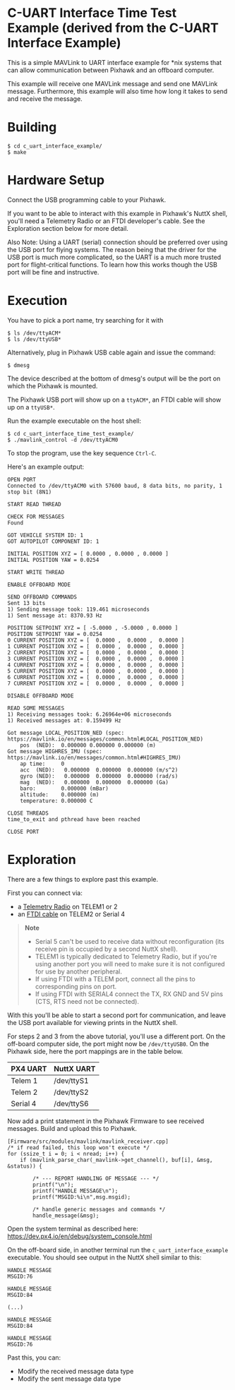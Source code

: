 C-UART Interface Time Test Example (derived from the C-UART Interface Example)
========================

This is a simple MAVLink to UART interface example for *nix systems that can allow communication between Pixhawk and an offboard computer. 

This example will receive one MAVLink message and send one MAVLink message. Furthermore, this example will also time how long it takes to send and receive the message. 


Building
========

```
$ cd c_uart_interface_example/
$ make
```

Hardware Setup
=========

Connect the USB programming cable to your Pixhawk.  

If you want to be able to interact with this example in Pixhawk's NuttX shell, you'll need a Telemetry Radio or an FTDI developer's cable.  See the Exploration section below for more detail.

Also Note: Using a UART (serial) connection should be preferred over using the USB port for flying systems.  The reason being that the driver for the USB port is much more complicated, so the UART is a much more trusted port for flight-critical functions.  To learn how this works though the USB port will be fine and instructive.

Execution
=========

You have to pick a port name, try searching for it with 
```
$ ls /dev/ttyACM* 
$ ls /dev/ttyUSB*
```

Alternatively, plug in Pixhawk USB cable again and issue the command:
```
$ dmesg
```
The device described at the bottom of dmesg's output will be the port on which the Pixhawk is mounted. 

The Pixhawk USB port will show up on a `ttyACM*`, an FTDI cable will show up on a `ttyUSB*`.


Run the example executable on the host shell:

```
$ cd c_uart_interface_time_test_example/
$ ./mavlink_control -d /dev/ttyACM0
```

To stop the program, use the key sequence `Ctrl-C`.

Here's an example output:

```
OPEN PORT
Connected to /dev/ttyACM0 with 57600 baud, 8 data bits, no parity, 1 stop bit (8N1)

START READ THREAD 

CHECK FOR MESSAGES
Found

GOT VEHICLE SYSTEM ID: 1
GOT AUTOPILOT COMPONENT ID: 1

INITIAL POSITION XYZ = [ 0.0000 , 0.0000 , 0.0000 ] 
INITIAL POSITION YAW = 0.0254 

START WRITE THREAD 

ENABLE OFFBOARD MODE

SEND OFFBOARD COMMANDS
Sent 13 bits
1) Sending message took: 119.461 microseconds
1) Sent message at: 8370.93 Hz

POSITION SETPOINT XYZ = [ -5.0000 , -5.0000 , 0.0000 ] 
POSITION SETPOINT YAW = 0.0254 
0 CURRENT POSITION XYZ = [  0.0000 ,  0.0000 ,  0.0000 ] 
1 CURRENT POSITION XYZ = [  0.0000 ,  0.0000 ,  0.0000 ] 
2 CURRENT POSITION XYZ = [  0.0000 ,  0.0000 ,  0.0000 ] 
3 CURRENT POSITION XYZ = [  0.0000 ,  0.0000 ,  0.0000 ] 
4 CURRENT POSITION XYZ = [  0.0000 ,  0.0000 ,  0.0000 ] 
5 CURRENT POSITION XYZ = [  0.0000 ,  0.0000 ,  0.0000 ] 
6 CURRENT POSITION XYZ = [  0.0000 ,  0.0000 ,  0.0000 ] 
7 CURRENT POSITION XYZ = [  0.0000 ,  0.0000 ,  0.0000 ] 

DISABLE OFFBOARD MODE

READ SOME MESSAGES 
1) Receiving messages took: 6.26964e+06 microseconds
1) Received messages at: 0.159499 Hz

Got message LOCAL_POSITION_NED (spec: https://mavlink.io/en/messages/common.html#LOCAL_POSITION_NED)
    pos  (NED):  0.000000 0.000000 0.000000 (m)
Got message HIGHRES_IMU (spec: https://mavlink.io/en/messages/common.html#HIGHRES_IMU)
    ap time:     0 
    acc  (NED):   0.000000  0.000000  0.000000 (m/s^2)
    gyro (NED):   0.000000  0.000000  0.000000 (rad/s)
    mag  (NED):   0.000000  0.000000  0.000000 (Ga)
    baro:        0.000000 (mBar) 
    altitude:    0.000000 (m) 
    temperature: 0.000000 C 

CLOSE THREADS
time_to_exit and pthread have been reached

CLOSE PORT
```

Exploration
===========

There are a few things to explore past this example.

First you can connect via:
* a [Telemetry Radio](https://docs.px4.io/en/telemetry/) on TELEM1 or 2
* an [FTDI cable](https://www.sparkfun.com/products/9718) on TELEM2 or Serial 4

> **Note** 
> * Serial 5 can't be used to receive data without reconfiguration (its receive pin is occupied by a second NuttX shell).
> * TELEM1 is typically dedicated to Telemetry Radio, but if you're using another port you will need to make sure it is not configured for use by another peripheral.
> * If using FTDI with a TELEM port, connect all the pins to corresponding pins on port.
> * If using FTDI with SERIAL4 connect the TX, RX GND and 5V pins (CTS, RTS need not be connected).


With this you'll be able to start a second port for communication, and leave the USB port available for viewing prints in the NuttX shell.  

For steps 2 and 3 from the above tutorial, you'll use a different port.  On the off-board computer side, the port might now be `/dev/ttyUSB0`.  On the Pixhawk side, here the port mappings are in the table below.

| PX4 UART | NuttX UART |
|----------|------------|
| Telem 1  | /dev/ttyS1 |
| Telem 2  | /dev/ttyS2 |
| Serial 4 | /dev/ttyS6 |

Now add a print statement in the Pixhawk Firmware to see received messages.  Build and upload this to Pixhawk.

```
[Firmware/src/modules/mavlink/mavlink_receiver.cpp]
/* if read failed, this loop won't execute */
for (ssize_t i = 0; i < nread; i++) {
	if (mavlink_parse_char(_mavlink->get_channel(), buf[i], &msg, &status)) {

		/* --- REPORT HANDLING OF MESSAGE --- */
		printf("\n");
		printf("HANDLE MESSAGE\n");
		printf("MSGID:%i\n",msg.msgid);

		/* handle generic messages and commands */
		handle_message(&msg);
```

Open the system terminal as described here: https://dev.px4.io/en/debug/system_console.html 

On the off-board side, in another terminal run the `c_uart_interface_example` executable. You should see output in the NuttX shell similar to this:

```
HANDLE MESSAGE
MSGID:76

HANDLE MESSAGE
MSGID:84

(...)

HANDLE MESSAGE
MSGID:84

HANDLE MESSAGE
MSGID:76
```

Past this, you can:
- Modify the received message data type
- Modify the sent message data type

